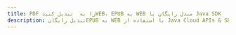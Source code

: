 ---title: PDF را به  تبدیل کنیدWEB، EPUB به WEB مبدل رایگان یا Java SDKdescription: تبدیل رایگانEPUB به WEB با استفاده از Java Cloud APIs & SDK همچنین اسناد PDF را در Cloud ایجاد، ویرایش و رندر کنید.---